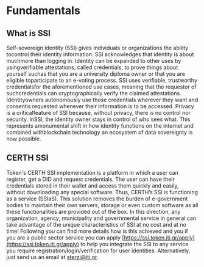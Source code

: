 # Fundamentals

## What is SSI

Self-sovereign identity \(SSI\) gives individuals or organizations the ability tocontrol their identity information. SSI acknowledges that identity is about muchmore than logging in. Identity can be expanded to other uses by usingverifiable attestations, called credentials, to prove things about yourself suchas that you are a university diploma owner or that you are eligible toparticipate to an e-voting process. SSI uses verifiable, trustworthy credentialsfor the aforementioned use cases, meaning that the requestor of suchcredentials can cryptographically verify the claimed attestations. Identityowners autonomously use those credentials wherever they want and consentis requested whenever their information is to be accessed. Privacy is a criticalfeature of SSI because, without privacy, there is no control nor security. InSSI, the identity owner stays in control of who sees what. This represents amonumental shift in how identity functions on the internet and combined withblockchain technology an ecosystem of data sovereignty is now possible.

## CERTH SSI

Token's CERTH SSI implementation is a platform in which a user can register, get a DID and request credentials. The user can have their credentials stored in their wallet and access them quickly and easily, without downloading any special software. Thus, CERTH’s SSI is functioning as a service \(SSIaS\). This solution removes the burden of e-government bodies to maintain their own servers, storage or even custom software as all these functionalities are provided out of the box. In this direction, any organization, agency, municipality and governmental service in general can take advantage of the unique characteristics of SSI at no cost and at no time! Following you can find more details how is this achieved and you if you are a public sector service you can apply [https://ssi.token.iti.gr/apply](https://ssi.token.iti.gr/apply) to help you integrate the SSI to any service you require registration/login/verification for user identities. Alternatively, just send us an email at sterzi@iti.gr.
